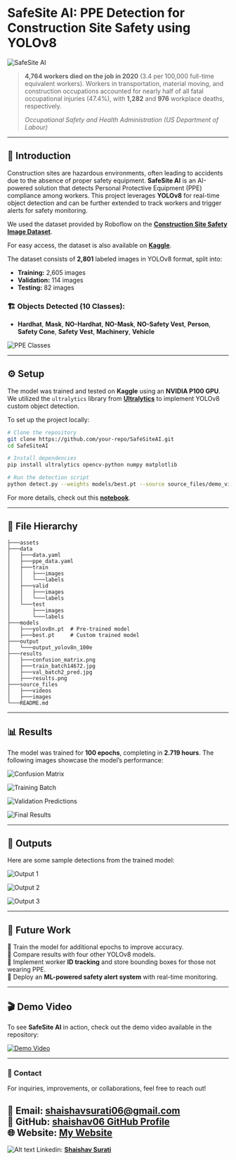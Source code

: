 # SafeSite AI: PPE Detection for Construction Site Safety using YOLOv8

![SafeSite AI](assets/videoconstruc2.gif)

> **4,764 workers died on the job in 2020** (3.4 per 100,000 full-time equivalent workers). Workers in transportation, material moving, and construction occupations accounted for nearly half of all fatal occupational injuries (47.4%), with **1,282** and **976** workplace deaths, respectively.
>
> *Occupational Safety and Health Administration (US Department of Labour)*

---

## 🚧 Introduction

Construction sites are hazardous environments, often leading to accidents due to the absence of proper safety equipment. **SafeSite AI** is an AI-powered solution that detects Personal Protective Equipment (PPE) compliance among workers. This project leverages **YOLOv8** for real-time object detection and can be further extended to track workers and trigger alerts for safety monitoring.

We used the dataset provided by Roboflow on the [**Construction Site Safety Image Dataset**](https://universe.roboflow.com/roboflow-universe-projects/construction-site-safety).

For easy access, the dataset is also available on [**Kaggle**](https://www.kaggle.com/datasets/snehilsanyal/construction-site-safety-image-dataset-roboflow).

The dataset consists of **2,801** labeled images in YOLOv8 format, split into:
- **Training:** 2,605 images
- **Validation:** 114 images
- **Testing:** 82 images

### 🏗️ Objects Detected (10 Classes):
- **Hardhat**, **Mask**, **NO-Hardhat**, **NO-Mask**, **NO-Safety Vest**, **Person**, **Safety Cone**, **Safety Vest**, **Machinery**, **Vehicle**

![PPE Classes](assets/ppe.webp)

---

## ⚙️ Setup

The model was trained and tested on **Kaggle** using an **NVIDIA P100 GPU**. We utilized the `ultralytics` library from [**Ultralytics**](https://docs.ultralytics.com) to implement YOLOv8 custom object detection.

To set up the project locally:

```bash
# Clone the repository
git clone https://github.com/your-repo/SafeSiteAI.git
cd SafeSiteAI

# Install dependencies
pip install ultralytics opencv-python numpy matplotlib

# Run the detection script
python detect.py --weights models/best.pt --source source_files/demo_video.mp4
```

For more details, check out this [**notebook**](https://www.kaggle.com/code/snehilsanyal/check-yo-self-before-you-wreck-yo-self-css-eda).

---

## 📁 File Hierarchy

```
├───assets
├───data
│   ├───data.yaml
│   ├───ppe_data.yaml
│   ├───train
│   │   ├───images
│   │   └───labels
│   ├───valid
│   │   ├───images
│   │   └───labels
│   └───test
│       ├───images
│       └───labels
├───models
│   ├───yolov8n.pt  # Pre-trained model
│   ├───best.pt     # Custom trained model
├───output
│   └───output_yolov8n_100e
├───results
│   ├───confusion_matrix.png
│   ├───train_batch14672.jpg
│   ├───val_batch2_pred.jpg
│   ├───results.png
├───source_files
│   ├───videos
│   ├───images
└───README.md
```

---

## 📊 Results

The model was trained for **100 epochs**, completing in **2.719 hours**. The following images showcase the model’s performance:

![Confusion Matrix](results/confusion_matrix.png)

![Training Batch](results/train_batch14672.jpg)

![Validation Predictions](results/val_batch2_pred.jpg)

![Final Results](results/results.png)

---

## 🎯 Outputs

Here are some sample detections from the trained model:

![Output 1](output/output_yolov8n_100e/construction-safety.jpg)

![Output 2](output/output_yolov8n_100e/portrait-of-woman-with-mask-and-man-with-safety-glasses-on-a-construction-HX01FH.jpg)

![Output 3](output/output_yolov8n_100e/two-young-construction-workers-wearing-555864.jpg)

---

## 🚀 Future Work

🔹 Train the model for additional epochs to improve accuracy.  
🔹 Compare results with four other YOLOv8 models.  
🔹 Implement worker **ID tracking** and store bounding boxes for those not wearing PPE.  
🔹 Deploy an **ML-powered safety alert system** with real-time monitoring.

---

## 🎬 Demo Video

To see **SafeSite AI** in action, check out the demo video available in the repository:

[![Demo Video](assets/demo_thumbnail.jpg)](source_files/videos/demo_video.mp4)

---

### 📩 Contact
For inquiries, improvements, or collaborations, feel free to reach out!

📧 Email: **shaishavsurati06@gmail.com**  
🔗 GitHub: [**shaishav06 GitHub Profile**](https://github.com/shaishav06)  
🌐 Website: [**My Website**](https://chaitanyaai.in/)
---
![Alt text](linkedin.png) Linkedin: [**Shaishav Surati**](https://www.linkedin.com/in/shaishavsurati/)
